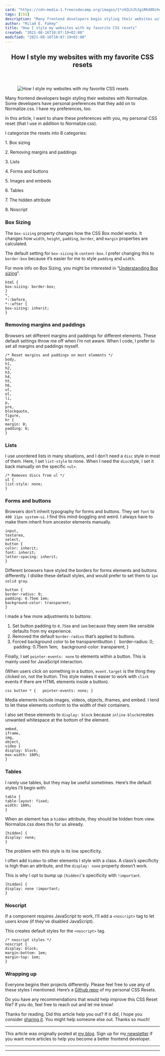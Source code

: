 ```yaml
---
card: "https://cdn-media-1.freecodecamp.org/images/1*cHZLhJhJgiRK48Dzhem5-w.jpeg"
tags: [CSS]
description: "Many frontend developers begin styling their websites with No"
author: "Milad E. Fahmy"
title: "How I style my websites with my favorite CSS resets"
created: "2021-08-16T10:07:19+02:00"
modified: "2021-08-16T10:07:19+02:00"
---
```

<div class="site-wrapper">
<main id="site-main" class="site-main outer">
<div class="inner">
<article class="post-full post tag-css tag-web-development tag-tech tag-programming tag-design ">
<header class="post-full-header">
<h1 class="post-full-title">How I style my websites with my favorite CSS resets</h1>
</header>
<figure class="post-full-image">
<picture>
<source media="(max-width: 700px)" sizes="1px" srcset="data:image/gif;base64,R0lGODlhAQABAIAAAAAAAP///yH5BAEAAAAALAAAAAABAAEAAAIBRAA7 1w">
<source media="(min-width: 701px)" sizes="(max-width: 800px) 400px,
(max-width: 1170px) 700px,
1400px" srcset="https://cdn-media-1.freecodecamp.org/images/1*cHZLhJhJgiRK48Dzhem5-w.jpeg 300w,
https://cdn-media-1.freecodecamp.org/images/1*cHZLhJhJgiRK48Dzhem5-w.jpeg 600w,
https://cdn-media-1.freecodecamp.org/images/1*cHZLhJhJgiRK48Dzhem5-w.jpeg 1000w,
https://cdn-media-1.freecodecamp.org/images/1*cHZLhJhJgiRK48Dzhem5-w.jpeg 2000w">
<img onerror="this.style.display='none'" src="https://cdn-media-1.freecodecamp.org/images/1*cHZLhJhJgiRK48Dzhem5-w.jpeg" alt="How I style my websites with my favorite CSS resets">
</picture>
</figure>
<section class="post-full-content">
<div class="post-content">
<p>Many frontend developers begin styling their websites with Normalize. Some developers have personal preferences that they add on to Normalize.css. I have my preferences, too.</p><p>In this article, I want to share these preferences with you, my personal CSS reset (that I use in addition to Normalize.css).</p><p>I categorize the resets into 8 categories:</p><p>1. Box sizing</p><p>2. Removing margins and paddings</p><p>3. Lists</p><p>4. Forms and buttons</p><p>5. Images and embeds</p><p>6. Tables</p><p>7. The hidden attribute</p><p>8. Noscript</p><h1 id="box-sizing">Box Sizing</h1><p>The <code>box-sizing</code> property changes how the CSS Box model works. It changes how <code>width</code>, <code>height</code>, <code>padding</code>, <code>border</code>, and <code>margin</code> properties are calculated.</p><p>The default setting for <code>box-sizing</code> is <code>content-box</code>. I prefer changing this to <code>border-box</code> because it’s easier for me to style <code>padding</code> and <code>width</code>.</p><p>For more info on Box Sizing, you might be interested in “<a href="https://zellwk.com/blog/understanding-css-box-sizing/">Understanding Box sizing</a>”.</p><pre><code class="language-css">html {
box-sizing: border-box;
}
*,
*::before,
*::after {
box-sizing: inherit;
}</code></pre><h1 id="removing-margins-and-paddings">Removing margins and paddings</h1><p>Browsers set different margins and paddings for different elements. These default settings throw me off when I’m not aware. When I code, I prefer to set all margins and paddings myself.</p><pre><code class="language-css">/* Reset margins and paddings on most elements */
body,
h1,
h2,
h3,
h4,
h5,
h6,
ul,
ol,
li,
p,
pre,
blockquote,
figure,
hr {
margin: 0;
padding: 0;
}</code></pre><h1 id="lists">Lists</h1><p>I use unordered lists in many situations, and I don’t need a <code>disc</code> style in most of them. Here, I set <code>list-style</code> to none. When I need the <code>disc</code>style, I set it back manually on the specific <code>&lt;ul&gt;</code>.</p><pre><code class="language-css">/* Removes discs from ul */
ul {
list-style: none;
}</code></pre><h1 id="forms-and-buttons">Forms and buttons</h1><p>Browsers don’t inherit typography for forms and buttons. They set <code>font</code> to <code>400 11px system-ui</code>. I find this mind-boggling and weird. I always have to make them inherit from ancestor elements manually.</p><pre><code class="language-css">input,
textarea,
select,
button {
color: inherit;
font: inherit;
letter-spacing: inherit;
}</code></pre><p>Different browsers have styled the borders for forms elements and buttons differently. I dislike these default styles, and would prefer to set them to <code>1px solid gray</code>.</p><pre><code class="language-css">button {
border-radius: 0;
padding: 0.75em 1em;
background-color: transparent;
}</code></pre><p>I made a few more adjustments to buttons:</p><ol><li>Set button padding to <code>0.75em</code> and <code>1em</code> because they seem like sensible defaults from my experience.</li><li>Removed the default <code>border-radius</code> that’s applied to buttons.</li><li>Forced background color to be transparentbutton { &nbsp; border-radius: 0; &nbsp; &nbsp;padding: 0.75em 1em; &nbsp; background-color: transparent; }</li></ol><p>Finally, I set <code>pointer-events: none</code> to elements within a button. This is mainly used for JavaScript interaction.</p><p>(When users click on something in a button, <code>event.target</code> is the thing they clicked on, not the button. This style makes it easier to work with <code>click</code> events if there are HTML elements inside a button).</p><pre><code class="language-css">css button * {   pointer-events: none; }</code></pre><p>Media elements include images, videos, objects, iframes, and embed. I tend to let these elements conform to the width of their containers.</p><p>I also set these elements to <code>display: block</code> because <code>inline-block</code>creates unwanted whitespace at the bottom of the element.</p><pre><code class="language-css">embed,
iframe,
img,
object,
video {
display: block;
max-width: 100%;
}</code></pre><h1 id="tables">Tables</h1><p>I rarely use tables, but they may be useful sometimes. Here’s the default styles I’ll begin with:</p><pre><code class="language-css">table {
table-layout: fixed;
width: 100%;
}</code></pre><p>When an element has a <code>hidden</code> attribute, they should be hidden from view. Normalize.css does this for us already.</p><pre><code class="language-css">[hidden] {
display: none;
}</code></pre><p>The problem with this style is its low specificity.</p><p>I often add <code>hidden</code> to other elements I style with a class. A class’s specificity is high than an attribute, and the <code>display: none</code> property doesn’t work.</p><p>This is why I opt to bump up <code>[hidden]</code>'s specificity with <code>!important</code>.</p><pre><code class="language-css">[hidden] {
display: none !important;
}</code></pre><h1 id="noscript">Noscript</h1><p>If a component requires JavaScript to work, I’ll add a <code>&lt;noscript&gt;</code> tag to let users know (if they’ve disabled JavaScript).</p><p>This creates default styles for the <code>&lt;noscript&gt;</code> tag.</p><pre><code class="language-css">/* noscript styles */
noscript {
display: block;
margin-bottom: 1em;
margin-top: 1em;
}</code></pre><p></p><h1 id="wrapping-up">Wrapping up</h1><p>Everyone begins their projects differently. Please feel free to use any of these styles I mentioned. Here’s a <a href="https://github.com/zellwk/css-reset">Github repo</a> of my personal CSS Resets.</p><p>Do you have any recommendations that would help improve this CSS Reset file? If you do, feel free to reach out and let me know!</p><p>Thanks for reading. Did this article help you out? If it did, I hope you consider <a href="https://twitter.com/share?text=My%20CSS%20reset%20by%20@zellwk%20%F0%9F%91%87%20&amp;url=https://zellwk.com/blog/css-reset/">sharing it</a>. You might help someone else out. Thanks so much!</p><hr><p>This article was originally posted at <a href="https://zellwk.com/blog/css-reset">my blog</a>. Sign up for my<a href="https://zellwk.com/"> newsletter</a> if you want more articles to help you become a better frontend developer.</p>
</div>
<hr>
<hr>
</section>
</article>
</div>
</main>
</div>
<!-- Google Tag Manager (noscript) -->
<!-- End Google Tag Manager (noscript) -->
